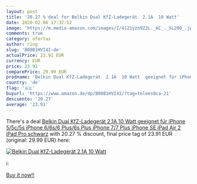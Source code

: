 ```yaml
---
layout: post
title: '20.27 % deal for Belkin Dual KfZ-Ladegerät  2.1A  10 Watt'
date: 2020-02-06 17:32:52
image: 'https://m.media-amazon.com/images/I/4121yzn9Z2L._AC_._SL200_.jpg'
comments: true
category: ofertas
author: ring
slug: 'B00B1HVI4I-de'
actualPrice: 23.91 EUR
currency: EUR
price: 23.91
comparePrice: 29.99 EUR
prodname: 'Belkin Dual KfZ-Ladegerät  2.1A  10 Watt  geeignet für iPhone 5/5c/5s  iPhone 6/6s/6 Plus/6s Plus  iPhone 7/7 Plus  iPhone SE  iPad Air 2  iPad Pro  schwarz'
country: 'de'
flag: '🇩🇪'
buyurl: 'https://www.amazon.de/dp/B00B1HVI4I/?tag=tolees0ca-21'
descuento: '20.27'
average: '23.91'
---
```


There's a deal [Belkin Dual KfZ-Ladegerät  2.1A  10 Watt  geeignet für iPhone 5/5c/5s  iPhone 6/6s/6 Plus/6s Plus  iPhone 7/7 Plus  iPhone SE  iPad Air 2  iPad Pro  schwarz](https://www.amazon.de/dp/B00B1HVI4I/?tag=tolees0ca-21)  with  20.27 % discount, final price tag of  23.91 EUR (original: 29.99 EUR) here:

[![Belkin Dual KfZ-Ladegerät  2.1A  10 Watt](https://m.media-amazon.com/images/I/4121yzn9Z2L._AC_._SL200_.jpg)](https://www.amazon.de/dp/B00B1HVI4I/?tag=tolees0ca-21)

ℹ️:


[Buy it now!!](https://www.amazon.de/dp/B00B1HVI4I/?tag=tolees0ca-21)
